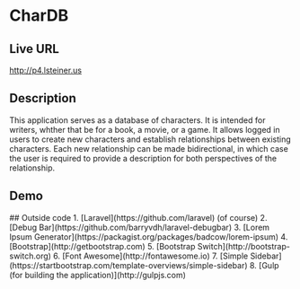 # CharDB
## Live URL
<http://p4.lsteiner.us>
## Description
This application serves as a database of characters. It is intended for writers, whther that be for a book, a movie, or a game. It allows logged in users to create new characters and establish relationships between existing characters. Each new relationship can be made bidirectional, in which case the user is required to provide a description for both perspectives of the relationship.
## Demo
<None>
## Outside code
1. [Laravel](https://github.com/laravel) (of course)
2. [Debug Bar](https://github.com/barryvdh/laravel-debugbar)
3. [Lorem Ipsum Generator](https://packagist.org/packages/badcow/lorem-ipsum)
4. [Bootstrap](http://getbootstrap.com)
5. [Bootstrap Switch](http://bootstrap-switch.org)
6. [Font Awesome](http://fontawesome.io)
7. [Simple Sidebar](https://startbootstrap.com/template-overviews/simple-sidebar)
8. [Gulp (for building the application)](http://gulpjs.com)